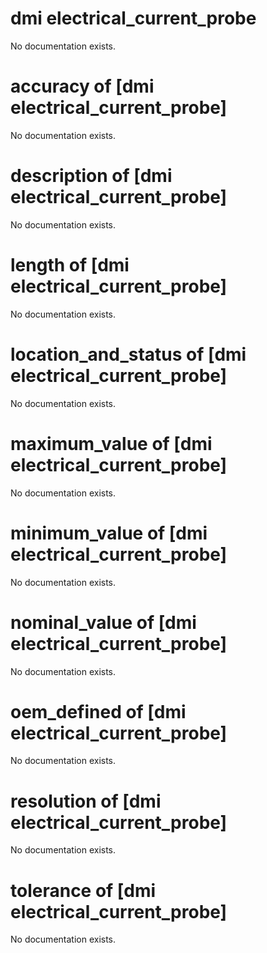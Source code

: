 # dmi electrical_current_probe

No documentation exists.

# accuracy of [dmi electrical_current_probe]

No documentation exists.

# description of [dmi electrical_current_probe]

No documentation exists.

# length of [dmi electrical_current_probe]

No documentation exists.

# location_and_status of [dmi electrical_current_probe]

No documentation exists.

# maximum_value of [dmi electrical_current_probe]

No documentation exists.

# minimum_value of [dmi electrical_current_probe]

No documentation exists.

# nominal_value of [dmi electrical_current_probe]

No documentation exists.

# oem_defined of [dmi electrical_current_probe]

No documentation exists.

# resolution of [dmi electrical_current_probe]

No documentation exists.

# tolerance of [dmi electrical_current_probe]

No documentation exists.
